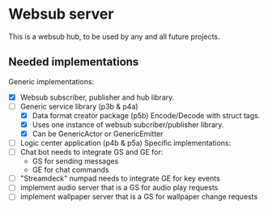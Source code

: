 # Websub server
This is a websub hub, to be used by any and all future projects.

## Needed implementations
Generic implementations:
  - [x] Websub subscriber, publisher and hub library.
  - [ ] Generic service library (p3b & p4a)
    - [x] Data format creator package (p5b) Encode/Decode with struct tags.
    - [x] Uses one instance of websub subcriber/publisher library.
    - [x] Can be GenericActor or GenericEmitter
  - [ ] Logic center application (p4b & p5a)
Specific implementations:
  - [ ] Chat bot needs to integrate GS and GE for:
    - GS for sending messages
    - GE for chat commands
  - [ ] "Streamdeck" numpad needs to integrate GE for key events
  - [ ] implement audio server that is a GS for audio play requests
  - [ ] implement wallpaper server that is a GS for wallpaper change requests
